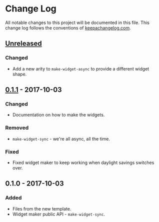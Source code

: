 # Change Log
All notable changes to this project will be documented in this file. This change log follows the conventions of [keepachangelog.com](http://keepachangelog.com/).

## [Unreleased]
### Changed
- Add a new arity to `make-widget-async` to provide a different widget shape.

## [0.1.1] - 2017-10-03
### Changed
- Documentation on how to make the widgets.

### Removed
- `make-widget-sync` - we're all async, all the time.

### Fixed
- Fixed widget maker to keep working when daylight savings switches over.

## 0.1.0 - 2017-10-03
### Added
- Files from the new template.
- Widget maker public API - `make-widget-sync`.

[Unreleased]: https://github.com/your-name/project1/compare/0.1.1...HEAD
[0.1.1]: https://github.com/your-name/project1/compare/0.1.0...0.1.1
